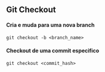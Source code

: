 
## Git Checkout

#### Cria e muda para uma nova branch
```
git checkout -b <branch_name>
```

#### Checkout de uma commit especifico

```
git checkout <commit_hash> 
```
